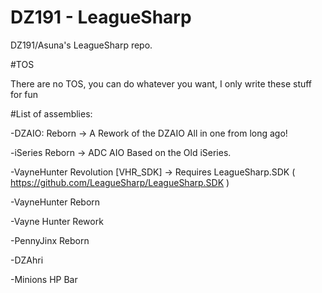 DZ191 - LeagueSharp
===========

DZ191/Asuna's LeagueSharp repo. 

#TOS

There are no TOS, you can do whatever you want, I only write these stuff for fun

#List of assemblies:

-DZAIO: Reborn -> A Rework of the DZAIO All in one from long ago!

-iSeries Reborn -> ADC AIO Based on the Old iSeries.

-VayneHunter Revolution [VHR_SDK] -> Requires LeagueSharp.SDK ( https://github.com/LeagueSharp/LeagueSharp.SDK )

-VayneHunter Reborn

-Vayne Hunter Rework

-PennyJinx Reborn

-DZAhri

-Minions HP Bar

